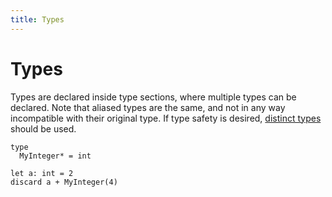 ```yaml
---
title: Types
---
```

# Types

Types are declared inside type sections, where multiple types can be declared. Note that aliased types are the same, and not in any way incompatible with their original type. If type safety is desired, [distinct types](/types/distinct/) should be used.

``` nimrod
type
  MyInteger* = int

let a: int = 2
discard a + MyInteger(4)
```
